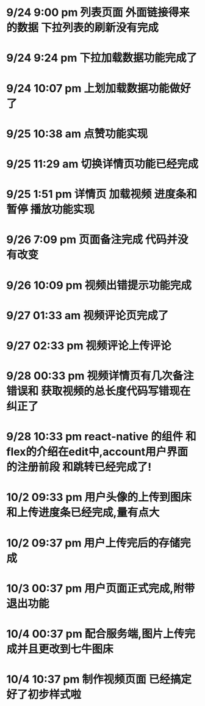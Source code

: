 # 9/24 9:00 pm 列表页面 外面链接得来的数据 下拉列表的刷新没有完成
# 9/24 9:24 pm 下拉加载数据功能完成了
# 9/24 10:07 pm 上划加载数据功能做好了
# 9/25 10:38 am 点赞功能实现
# 9/25 11:29 am 切换详情页功能已经完成
# 9/25 1:51 pm  详情页 加载视频 进度条和 暂停 播放功能实现
# 9/26 7:09 pm  页面备注完成 代码并没有改变
# 9/26 10:09 pm  视频出错提示功能完成
# 9/27 01:33 am  视频评论页完成了
# 9/27 02:33 pm  视频评论上传评论   
# 9/28 00:33 pm  视频详情页有几次备注错误和 获取视频的总长度代码写错现在纠正了       
# 9/28 10:33 pm  react-native 的组件 和flex的介绍在edit中,account用户界面的注册前段 和跳转已经完成了!      
# 10/2 09:33 pm  用户头像的上传到图床和上传进度条已经完成,量有点大
# 10/2 09:37 pm  用户上传完后的存储完成
# 10/3 00:37 pm  用户页面正式完成,附带退出功能
# 10/4 00:37 pm  配合服务端,图片上传完成并且更改到七牛图床
# 10/4 10:37 pm  制作视频页面 已经搞定好了初步样式啦

 